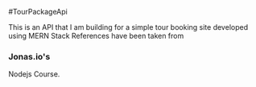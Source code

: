 #TourPackageApi

This is an API that I am building for a simple tour booking site developed using MERN Stack
References have been taken from <h3>Jonas.io's</h3> Nodejs Course. 
